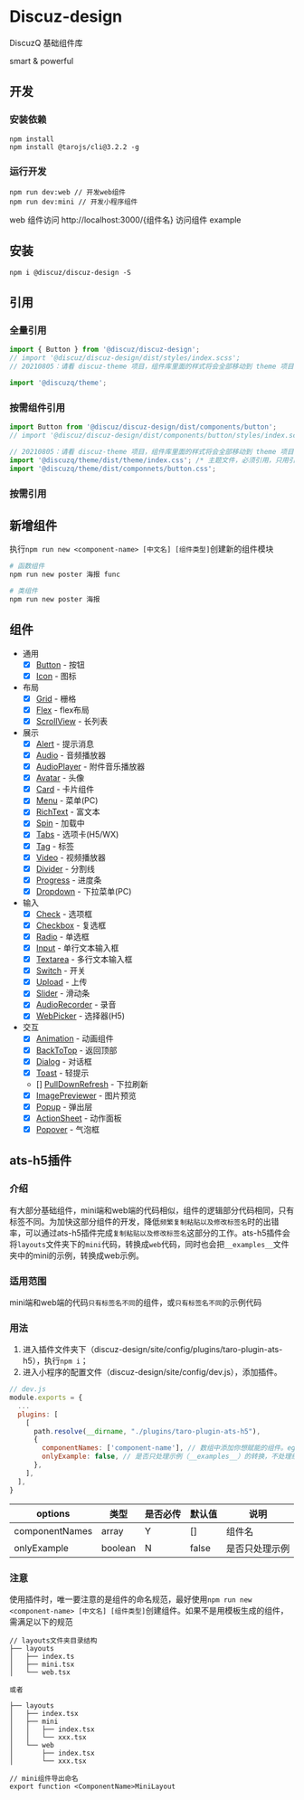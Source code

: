 # Discuz-design

DiscuzQ 基础组件库

smart & powerful

## 开发

### 安装依赖
```
npm install
npm install @tarojs/cli@3.2.2 -g
```

### 运行开发
```
npm run dev:web // 开发web组件
npm run dev:mini // 开发小程序组件
```

web 组件访问 http://localhost:3000/{组件名} 访问组件 example

## 安装
```
npm i @discuz/discuz-design -S
```

## 引用

### 全量引用
```js
import { Button } from '@discuz/discuz-design';
// import '@discuz/discuz-design/dist/styles/index.scss';
// 20210805：请看 discuz-theme 项目，组件库里面的样式将会全部移动到 theme 项目中。 不要了

import '@discuzq/theme';
```

### 按需组件引用
```js
import Button from '@discuz/discuz-design/dist/components/button';
// import '@discuz/discuz-design/dist/components/button/styles/index.scss'; 不要了

// 20210805：请看 discuz-theme 项目，组件库里面的样式将会全部移动到 theme 项目中。
import '@discuzq/theme/dist/theme/index.css'; /* 主题文件，必须引用，只用引用一次 */
import '@discuzq/theme/dist/componnets/button.css';
```

### 按需引用

## 新增组件

执行`npm run new <component-name> [中文名] [组件类型]`创建新的组件模块

```sh
# 函数组件
npm run new poster 海报 func

# 类组件
npm run new poster 海报
```

## 组件

<!--<ComponentTOC>-->
- 通用
  - [x] [Button](./components/button) - 按钮
  - [x] [Icon](./components/icon) - 图标
- 布局
  - [x] [Grid](./components/grid) - 栅格
  - [x] [Flex](./components/flex) - flex布局
  - [x] [ScrollView](./components/scroll-view) - 长列表
- 展示
  - [x] [Alert](./components/alert) - 提示消息
  - [x] [Audio](./components/audio) - 音频播放器
  - [x] [AudioPlayer](./components/audio-player) - 附件音乐播放器 
  - [x] [Avatar](./components/avatar) - 头像
  - [x] [Card](./components/card) - 卡片组件
  - [x] [Menu](./components/menu) - 菜单(PC)
  - [x] [RichText](./components/rich-text) - 富文本
  - [x] [Spin](./components/spin) - 加载中
  - [x] [Tabs](./components/tabs) - 选项卡(H5/WX)
  - [x] [Tag](./components/tag) - 标签
  - [x] [Video](./components/video) - 视频播放器
  - [x] [Divider](./components/divider) - 分割线
  - [x] [Progress](./components/progress) - 进度条
  - [x] [Dropdown](./components/dropdown) - 下拉菜单(PC)
- 输入
  - [x] [Check](./components/check) - 选项框
  - [x] [Checkbox](./components/checkbox) - 复选框
  - [x] [Radio](./components/radio) - 单选框
  - [x] [Input](./components/input) - 单行文本输入框
  - [x] [Textarea](./components/textarea) - 多行文本输入框
  - [x] [Switch](./components/switch) - 开关
  - [x] [Upload](./components/upload) - 上传
  - [x] [Slider](./components/slider) - 滑动条
  - [x] [AudioRecorder](./components/audio-record) - 录音
  - [x] [WebPicker](./components/web-picker) - 选择器(H5)
- 交互
  - [x] [Animation](./components/animation) - 动画组件
  - [x] [BackToTop](./components/back-to-top) - 返回顶部
  - [x] [Dialog](./components/dialog) - 对话框
  - [x] [Toast](./components/toast) - 轻提示
  - [] [PullDownRefresh](./components/pull-down-refresh) - 下拉刷新
  - [x] [ImagePreviewer](./components/image-previewer) - 图片预览
  - [x] [Popup](./components/popup) - 弹出层
  - [x] [ActionSheet](./components/action-sheet) - 动作面板
  - [x] [Popover](./components/popover) - 气泡框

<!--</ComponentTOC>-->

## ats-h5插件

### 介绍

有大部分基础组件，mini端和web端的代码相似，组件的逻辑部分代码相同，只有标签不同。为加快这部分组件的开发，降低`频繁复制粘贴以及修改标签名`时的出错率，可以通过ats-h5插件完成`复制粘贴以及修改标签名`这部分的工作。ats-h5插件会将`layouts`文件夹下的`mini`代码，转换成`web`代码，同时也会把`__examples__`文件夹中的mini的示例，转换成web示例。

### 适用范围

mini端和web端的代码`只有标签名不同`的组件，或`只有标签名不同`的示例代码

### 用法

1. 进入插件文件夹下（discuz-design/site/config/plugins/taro-plugin-ats-h5），执行`npm i`；
2. 进入小程序的配置文件（discuz-design/site/config/dev.js），添加插件。
```js
// dev.js
module.exports = {
  ...
  plugins: [
    [
      path.resolve(__dirname, "./plugins/taro-plugin-ats-h5"),
      {
        componentNames: ['component-name'], // 数组中添加你想赋能的组件。eg. componentNames: ['tag']
        onlyExample: false, // 是否只处理示例（__examples__）的转换，不处理组件
      },
    ],
  ],
}
```

|  options   | 类型 | 是否必传  | 默认值 | 说明 |
|  ----  | ---- | ----  | ----  | ---- |
| componentNames | array | Y | [] | 组件名 |
| onlyExample | boolean | N | false | 是否只处理示例 |

### 注意

使用插件时，唯一要注意的是组件的命名规范，最好使用`npm run new <component-name> [中文名] [组件类型]`创建组件。如果不是用模板生成的组件，需满足以下的规范
```
// layouts文件夹目录结构
├── layouts
│   ├── index.ts
│   ├── mini.tsx
│   └── web.tsx

或者

├── layouts
│   ├── index.tsx
│   ├── mini
│   │   ├── index.tsx
│   │   └── xxx.tsx
│   └── web
│       ├── index.tsx
│       └── xxx.tsx

// mini组件导出命名
export function <ComponentName>MiniLayout
```
